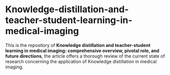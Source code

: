 # Knowledge-distillation-and-teacher-student-learning-in-medical-imaging
This is the repository of **Knowledge distillation and teacher-student learning in medical imaging: comprehensive overview, pivotal role, and future directions**, the article offers a thorough review of the current state of research concerning the application of Knowledge distillation in medical imaging.

